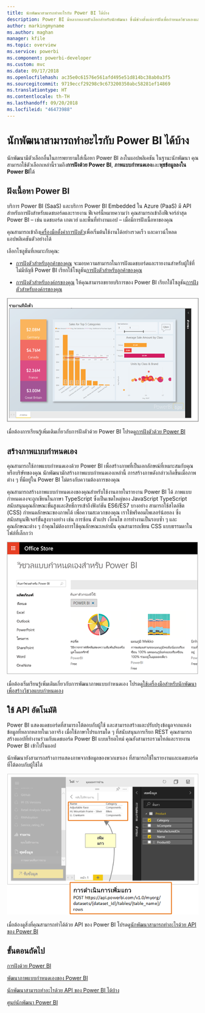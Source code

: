 ```yaml
---
title: นักพัฒนาสามารถทำอะไรกับ Power BI ได้บ้าง
description: Power BI มีหลากหลายตัวเลือกสำหรับนักพัฒนา ซึ่งมีช่วงตั้งแต่การฝังเพื่อกำหนดวิชวลเองและการสตรีมชุดข้อมูล
author: markingmyname
ms.author: maghan
manager: kfile
ms.topic: overview
ms.service: powerbi
ms.component: powerbi-developer
ms.custom: mvc
ms.date: 09/17/2018
ms.openlocfilehash: ac35e0c61576e561afd495e51d814bc38ab0a3f5
ms.sourcegitcommit: 9719eccf29298c9c673200350abc58281ef14869
ms.translationtype: HT
ms.contentlocale: th-TH
ms.lasthandoff: 09/20/2018
ms.locfileid: "46473988"
---
```

# <a name="what-can-developers-do-with-power-bi"></a>นักพัฒนาสามารถทำอะไรกับ Power BI ได้บ้าง

นักพัฒนามีตัวเลือกอื่นในการพยายามใส่เนื้อหา Power BI ลงในแอปพลิเคชัน ในฐานะนักพัฒนา คุณสามารถใช้ตัวเลือกเหล่านี้รวมถึง**การฝังด้วย Power BI**, **ภาพแบบกำหนดเอง**และ**พุชข้อมูลลงใน Power BI**ได้

## <a name="embedding-power-bi-content"></a>ฝังเนื้อหา Power BI

บริการ Power BI (SaaS) และบริการ Power BI Embedded ใน Azure (PaaS) มี API สำหรับการฝังสำหรับแดชบอร์ดและรายงาน ฟีเจอร์นี้หมายความว่า คุณสามารถเข้าถึงฟีเจอร์ล่าสุด Power BI – เช่น แดชบอร์ด เกตเวย์ และพื้นที่ทำงานแอป – เมื่อมีการฝังเนื้อหาของคุณ

คุณสามารถเข้าถึง[เครื่องมือตั้งค่าการฝังตัว](https://aka.ms/embedsetup)เพื่อเริ่มต้นใช้งานได้อย่างรวดเร็ว และดาวน์โหลดแอปพลิเคชันตัวอย่างได้

เลือกโซลูชันที่เหมาะกับคุณ:

* [การฝังตัวสำหรับลูกค้าของคุณ](embedding.md#embedding-for-your-customers) จะมอบความสามารถในการฝังแดชบอร์ดและรายงานสำหรับผู้ใช้ที่ไม่มีบัญชี Power BI เรียกใช้โซลูชัน[การฝังตัวสำหรับลูกค้าของคุณ](https://aka.ms/embedsetup/AppOwnsData)

* [การฝังตัวสำหรับองค์กรของคุณ](embedding.md#embedding-for-your-organization) ให้คุณสามารถขยายบริการของ Power BI เรียกใช้โซลูชัน[การฝังตัวสำหรับองค์กรของคุณ](https://aka.ms/embedsetup/UserOwnsData)

![ตัวอย่าง PBIE](media/what-can-you-do/what-can-you-do-02.png)

เมื่อต้องการเรียนรู้เพิ่มเติมเกี่ยวกับการฝังตัวด้วย Power BI โปรดดู[การฝังตัวด้วย Power BI](embedding.md)

## <a name="developing-custom-visuals"></a>สร้างภาพแบบกำหนดเอง

คุณสามารถใช้ภาพแบบกำหนดเองด้วย Power BI เพื่อสร้างภาพที่เป็นเอกลักษณ์ที่เหมาะสมกับคุณหรือบริษัทของคุณ นักพัฒนามักสร้างภาพแบบกำหนดเองเหล่านี้ การสร้างภาพดังกล่าวเกิดขึ้นเมื่อภาพต่าง ๆ ที่มีอยู่ใน Power BI ไม่ตรงกับความต้องการของคุณ

คุณสามารถสร้างภาพแบบกำหนดเองของคุณสำหรับใช้งานภายในรายงาน Power BI ได้ ภาพแบบกำหนดเองจะถูกเขียนในภาษา TypeScript ซึ่งเป็นเซตใหญ่ของ JavaScript TypeScript สนับสนุนคุณลักษณะขั้นสูงและสิทธิ์การเข้าถึงฟังก์ชัน ES6/ES7 บางอย่าง สามารถใช้สไตล์ชีต (CSS) กำหนดลักษณะของภาพได้ เพื่อความสะดวกของคุณ เราใช้พรีคอมไพเลอร์น้อยลง ซึ่งสนับสนุนฟีเจอร์ขั้นสูงบางอย่าง เช่น การซ้อน ตัวแปร เงื่อนไข การทำงานเป็นรอบซ้ำ ๆ และคุณลักษณะต่าง ๆ ถ้าคุณไม่ต้องการใช้คุณลักษณะเหล่านั้น คุณสามารถเขียน CSS แบบธรรมดาในไฟล์ที่เล็กกว่า

![ตัวอย่าง CV](media/what-can-you-do/powerbi-custom-visual-store.png)

เมื่อต้องเริ่มเรียนรู้เพิ่มเติมเกี่ยวกับการพัฒนาภาพแบบกำหนดเอง โปรดดู[ใช้เครื่องมือสำหรับนักพัฒนาเพื่อสร้างวิชวลแบบกำหนดเอง](../service-custom-visuals-getting-started-with-developer-tools.md)

## <a name="using-api-automation"></a>ใช้ API อัตโนมัติ

Power BI แสดงแดชบอร์ดที่สามารถโต้ตอบกับผู้ใช้ และสามารถสร้างและปรับปรุงข้อมูลจากแหล่งข้อมูลที่หลากหลายในเวลาจริง เมื่อใช้ภาษาโปรแกรมใด ๆ ที่สนับสนุนการเรียก REST คุณสามารถสร้างแอปที่ทำงานร่วมกับแดชบอร์ด Power BI แบบเรียลไทม์ คุณยังสามารถรวมไทล์และรายงาน Power BI เข้าไปในแอป

นักพัฒนายังสามารถสร้างการแสดงภาพจากข้อมูลของพวกเขาเอง ที่สามารถใช้ในรายงานและแดชบอร์ดที่โต้ตอบกับผู้ใช้ได้

![ตัวอย่างการส่งข้อมูล](media/what-can-you-do/powerbi-push-data.png)

เมื่อต้องดูสิ่งที่คุณสามารถทำได้ด้วย API ของ Power BI โปรดดู[นักพัฒนาสามารถทำอะไรด้วย API ของ Power BI](overview-of-power-bi-rest-api.md)

## <a name="next-steps"></a>ขั้นตอนถัดไป

[การฝังด้วย Power BI](embedding.md)  

[พัฒนาภาพแบบกำหนดเองของ Power BI](https://microsoft.github.io/PowerBI-visuals/docs/step-by-step-lab/developing-a-power-bi-custom-visual/)

[นักพัฒนาสามารถทำอะไรด้วย API ของ Power BI ได้บ้าง](overview-of-power-bi-rest-api.md)

[ศูนย์นักพัฒนา Power BI](https://powerbi.microsoft.com/developers/)